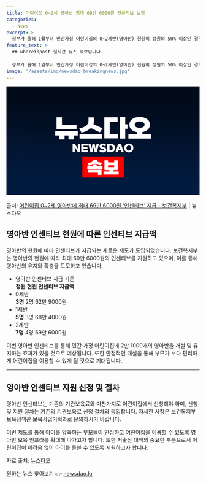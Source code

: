 ```yaml
---
title: 어린이집 0~2세 영아반 최대 69만 6000원 인센티브 보장
categories:
  - News
excerpt: >
  정부가 올해 1월부터 민간가정 어린이집의 0~2세반(영아반) 현원이 정원의 50% 이상인 경우 인원수에 따라…
feature_text: >
  ## whereispost 실시간 뉴스 속보입니다.

  정부가 올해 1월부터 민간가정 어린이집의 0~2세반(영아반) 현원이 정원의 50% 이상인 경우 인원수에 따라…
image: '/assets/img/newsdao_breakingnews.jpg'
---
```


![뉴스다오 속보](/assets/img/newsdao_breakingnews.jpg)

<p>출처: <a href="https://newsdao.kr/2960" rel="dofollow">어린이집 0~2세 영아반에 최대 69만 6000원 ‘인센티브’ 지급 - 보건복지부</a> | 뉴스다오</p>

<h2 data-ke-size="size26">영아반 인센티브 현원에 따른 인센티브 지급액</h2>

<p data-ke-size="size16">영아반의 현원에 따라 인센티브가 지급되는 새로운 제도가 도입되었습니다. 보건복지부는 영아반의 현원에 따라 최대 69만 6000원의 인센티브를 지원하고 있으며, 이를 통해 영아반의 유지와 확충을 도모하고 있습니다.</p>

<ul>
	<li>영아반 인센티브 지급 기준</li>
	<td style="text-align: center; height: 17px;"><b>정원</b></td>
	<td style="text-align: center; height: 17px;"><b>현원</b></td>
	<td style="text-align: center; height: 17px;"><b>인센티브 지급액</b></td>
	<li>0세반</li>
	<td style="text-align: center; height: 17px;"><b>3명</b></td>
	<td style="text-align: center; height: 17px;">2명</td>
	<td style="text-align: center; height: 17px;">62만 9000원</td>
	<li>1세반</li>
	<td style="text-align: center; height: 17px;"><b>5명</b></td>
	<td style="text-align: center; height: 17px;">3명</td>
	<td style="text-align: center; height: 17px;">68만 4000원</td>
	<li>2세반</li>
	<td style="text-align: center; height: 17px;"><b>7명</b></td>
	<td style="text-align: center; height: 17px;">4명</td>
	<td style="text-align: center; height: 17px;">69만 6000원</td>
</ul>

<p data-ke-size="size16">이번 영아반 인센티브를 통해 민간·가정 어린이집에 2만 1000개의 영아반을 개설 및 유지하는 효과가 있을 것으로 예상됩니다. 또한 안정적인 개설을 통해 부모가 보다 편리하게 어린이집을 이용할 수 있게 될 것으로 기대됩니다.</p>

<hr data-ke-size="size16">

<h2 data-ke-size="size26">영아반 인센티브 지원 신청 및 절차</h2>

<p data-ke-size="size16">영아반 인센티브는 기존의 기관보육료와 마찬가지로 어린이집에서 신청해야 하며, 신청 및 지원 절차는 기존의 기관보육료 신청 절차와 동일합니다. 자세한 사항은 보건복지부 보육정책관 보육사업기획과로 문의하시기 바랍니다.</p>

<p data-ke-size="size16">이번 제도를 통해 아이를 양육하는 부모들이 안심하고 어린이집을 이용할 수 있도록 영아반 보육 인프라를 확대해 나가고자 합니다. 또한 저출산 대책의 중요한 부분으로서 어린이집이 어려움 없이 아이를 돌볼 수 있도록 지원하고자 합니다.</p>

<p data-ke-size="size16">자료 출처: <a href="https://newsdao.kr/2960">뉴스다오</a></p> 

원하는 뉴스 찾아보기 👉 <a href="https://newsdao.kr" rel="dofollow">newsdao.kr</a>


